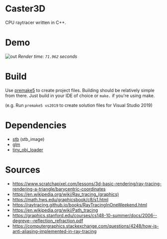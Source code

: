 # Caster3D
CPU raytracer written in C++.

# Demo
![out](https://user-images.githubusercontent.com/33503562/165027483-4694e8aa-684e-4be7-8328-8ce5a077452a.png)
*Render time: `71.962` seconds*


# Build
Use [premake5](https://premake.github.io/) to create project files. Building should be relatively simple from there. Just build in your IDE of choice or `make.` if you're using make. 

(e.g. Run `premake5 vs2019` to create solution files for Visual Studio 2019)

# Dependencies

 - [stb](https://github.com/nothings/stb) (stb_image)
 - [glm](https://github.com/g-truc/glm)
 - [tiny_obj_loader](https://github.com/tinyobjloader/tinyobjloader)

 # Sources

  - https://www.scratchapixel.com/lessons/3d-basic-rendering/ray-tracing-rendering-a-triangle/barycentric-coordinates
  - https://en.wikipedia.org/wiki/Ray_tracing_(graphics)
  - https://math.hws.edu/graphicsbook/c8/s1.html
  - https://raytracing.github.io/books/RayTracingInOneWeekend.html
  - https://en.wikipedia.org/wiki/Path_tracing
  - https://graphics.stanford.edu/courses/cs148-10-summer/docs/2006--degreve--reflection_refraction.pdf
  - https://computergraphics.stackexchange.com/questions/4248/how-is-anti-aliasing-implemented-in-ray-tracing
